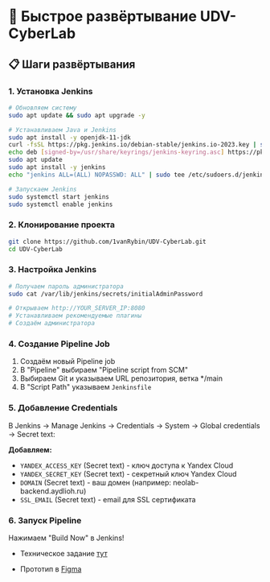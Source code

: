 # 🚀 Быстрое развёртывание UDV-CyberLab

## 📋 Шаги развёртывания

### 1. Установка Jenkins
```bash
# Обновляем систему
sudo apt update && sudo apt upgrade -y

# Устанавливаем Java и Jenkins
sudo apt install -y openjdk-11-jdk
curl -fsSL https://pkg.jenkins.io/debian-stable/jenkins.io-2023.key | sudo tee /usr/share/keyrings/jenkins-keyring.asc > /dev/null
echo deb [signed-by=/usr/share/keyrings/jenkins-keyring.asc] https://pkg.jenkins.io/debian-stable binary/ | sudo tee /etc/apt/sources.list.d/jenkins.list > /dev/null
sudo apt update
sudo apt install -y jenkins
echo "jenkins ALL=(ALL) NOPASSWD: ALL" | sudo tee /etc/sudoers.d/jenkins

# Запускаем Jenkins
sudo systemctl start jenkins
sudo systemctl enable jenkins
```

### 2. Клонирование проекта
```bash
git clone https://github.com/1vanRybin/UDV-CyberLab.git
cd UDV-CyberLab
```

### 3. Настройка Jenkins
```bash
# Получаем пароль администратора
sudo cat /var/lib/jenkins/secrets/initialAdminPassword

# Открываем http://YOUR_SERVER_IP:8080
# Устанавливаем рекомендуемые плагины
# Создаём администратора
```

### 4. Создание Pipeline Job
1. Создаём новый Pipeline job
2. В "Pipeline" выбираем "Pipeline script from SCM"
3. Выбираем Git и указываем URL репозитория, ветка */main
4. В "Script Path" указываем `Jenkinsfile`

### 5. Добавление Credentials
В Jenkins → Manage Jenkins → Credentials → System → Global credentials → Secret text:

**Добавляем:**
- `YANDEX_ACCESS_KEY` (Secret text) - ключ доступа к Yandex Cloud
- `YANDEX_SECRET_KEY` (Secret text) - секретный ключ Yandex Cloud
- `DOMAIN` (Secret text) - ваш домен (например: neolab-backend.aydlioh.ru)
- `SSL_EMAIL` (Secret text) - email для SSL сертификата

### 6. Запуск Pipeline
Нажимаем "Build Now" в Jenkins!

* Техническое задание [тут](https://docs.google.com/document/d/1msiwzmNE4nWXhuL47TzWZ8p1dBNNvBnC/edit?usp=sharing&ouid=109486232149773167278&rtpof=true&sd=true)

* Прототип в [Figma](https://www.figma.com/file/K7xsEAO4at35LtiuS9M4g9/Untitled?type=design&node-id=0-1&mode=design&t=tjH81ceAnPX03sMa-0)